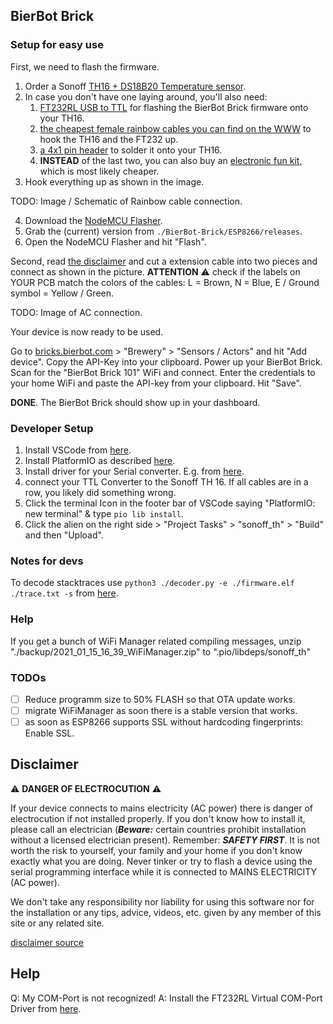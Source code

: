 ## BierBot Brick



### Setup for easy use

First, we  need to flash the firmware.

1. Order a Sonoff [TH16 + DS18B20 Temperature sensor](https://amzn.to/3uhLiXN).
2. In case you don't have one laying around, you'll also need:
   1. [FT232RL USB to TTL](https://amzn.to/3ujiT3w) for flashing the BierBot Brick firmware onto your TH16.
   2. [the cheapest female rainbow cables you can find on the WWW](https://amzn.to/39IG9A3) to hook the TH16 and the FT232 up.
   3. [a 4x1 pin header](https://amzn.to/3rXGrJT) to solder it onto your TH16. 
   4. **INSTEAD** of the last two, you can also buy an [electronic fun kit](https://amzn.to/3fArDhE), which is most likely cheaper.
3. Hook everything up as shown in the image. 

TODO: Image / Schematic of Rainbow cable connection.

4. Download the [NodeMCU Flasher](https://github.com/nodemcu/nodemcu-flasher).
6. Grab the (current) version from `./BierBot-Brick/ESP8266/releases`.
7. Open the NodeMCU Flasher and hit "Flash".

Second, read [the disclaimer](https://github.com/BernhardSchlegel/BierBot-Brick/blob/master/README.md#development) and cut a extension cable into two pieces and connect as shown in the picture. **ATTENTION** :warning: check if the
labels on YOUR PCB match the colors of the cables: L = Brown, N = Blue, E / Ground symbol = Yellow / Green.

TODO: Image of AC connection.

Your device is now ready to be used.

Go to [bricks.bierbot.com](https://bricks.bierbot.com/#/) > "Brewery" > "Sensors / Actors" and hit "Add device". Copy the API-Key into your clipboard. Power up your BierBot Brick. Scan for the "BierBot Brick 101" WiFi and connect. Enter the credentials to your home WiFi and paste the API-key from your clipboard. Hit "Save". 

**DONE**. The BierBot Brick should show up in your dashboard.

### Developer Setup

1. Install VSCode from [here](https://code.visualstudio.com/).
2. Install PlatformIO as described [here](https://platformio.org/).
3. Install driver for your Serial converter. E.g. from [here](https://ftdichip.com/drivers/vcp-drivers/).
4. connect your TTL Converter to the Sonoff TH 16. If all cables are in a row, you likely did something wrong. 
5. Click the terminal Icon in the footer bar of VSCode saying "PlatformIO: new terminal" & type `pio lib install`.
6. Click the alien on the right side > "Project Tasks" > "sonoff_th" > "Build" and then "Upload".

### Notes for devs

To decode stacktraces use `python3 ./decoder.py -e ./firmware.elf ./trace.txt -s` from [here](https://github.com/janLo/EspArduinoExceptionDecoder).

### Help

If you get a bunch of WiFi Manager related compiling messages, unzip "./backup/2021_01_15_16_39_WiFiManager.zip" to ".pio/libdeps/sonoff_th"

### TODOs

- [ ] Reduce programm size to 50% FLASH so that OTA update works.
- [ ] migrate WiFiManager as soon there is a stable version that works.
- [ ] as soon as ESP8266 supports SSL without hardcoding fingerprints: Enable SSL.

## Disclaimer

:warning: **DANGER OF ELECTROCUTION** :warning:

If your device connects to mains electricity (AC power) there is danger of electrocution if not installed properly. If you don't know how to install it, please call an electrician (***Beware:*** certain countries prohibit installation without a licensed electrician present). Remember: _**SAFETY FIRST**_. It is not worth the risk to yourself, your family and your home if you don't know exactly what you are doing. Never tinker or try to flash a device using the serial programming interface while it is connected to MAINS ELECTRICITY (AC power).

We don't take any responsibility nor liability for using this software nor for the installation or any tips, advice, videos, etc. given by any member of this site or any related site.

[disclaimer source](https://github.com/arendst/Tasmota/edit/development/README.md)

## Help

Q: My COM-Port is not recognized!
A: Install the FT232RL Virtual COM-Port Driver from [here](https://ftdichip.com/drivers/vcp-drivers/).
